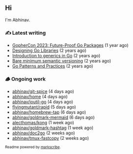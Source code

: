 ## Hi

I'm Abhinav.

### ✍️ Latest writing


- [GopherCon 2023: Future-Proof Go Packages](https://abhinavg.net/2023/09/27/future-proof-packages/) (1 year ago)
- [Designing Go Libraries](https://abhinavg.net/2022/12/06/designing-go-libraries/) (2 years ago)
- [Introduction to generics in Go](https://abhinavg.net/2022/11/23/generics-intro/) (2 years ago)
- [Bare minimum semantic versioning](https://abhinavg.net/2022/11/07/semver/) (2 years ago)
- [Go Patterns and Practices](https://abhinavg.net/2022/09/19/go-patterns-and-practices-talk/) (2 years ago)

### 🪵 Ongoing work


- [abhinav/git-spice](https://github.com/abhinav/git-spice) (4 days ago)
- [abhinav/home](https://github.com/abhinav/home) (4 days ago)
- [abhinav/ioutil-go](https://github.com/abhinav/ioutil-go) (4 days ago)
- [flyingmutant/rapid](https://github.com/flyingmutant/rapid) (5 days ago)
- [abhinav/homebrew-tap](https://github.com/abhinav/homebrew-tap) (6 days ago)
- [abhinav/goldmark-mermaid](https://github.com/abhinav/goldmark-mermaid) (6 days ago)
- [alecthomas/kong](https://github.com/alecthomas/kong) (1 week ago)
- [abhinav/goldmark-hashtag](https://github.com/abhinav/goldmark-hashtag) (1 week ago)
- [abhinav/doc2go](https://github.com/abhinav/doc2go) (2 weeks ago)
- [abhinav/tmux-fastcopy](https://github.com/abhinav/tmux-fastcopy) (2 weeks ago)

<sub>Readme powered by [markscribe](https://github.com/muesli/markscribe).</sub>
